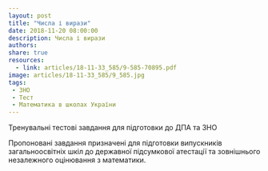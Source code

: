 ```yaml
---
layout: post
title: "Числа і вирази"
date: 2018-11-20 08:00:00
description: Числа і вирази
authors:
share: true
resources:
  - link: articles/18-11-33_585/9-585-70895.pdf
image: articles/18-11-33_585/9_585.jpg
tags:
 - ЗНО
 - Тест
 - Математика в школах України
---
```


Тренувальні тестові завдання для підготовки до ДПА та ЗНО

Пропоновані завдання призначені для підготовки випускників загальноосвітніх шкіл до державної підсумкової атестації та зовнішнього незалежного оцінювання з математики.
